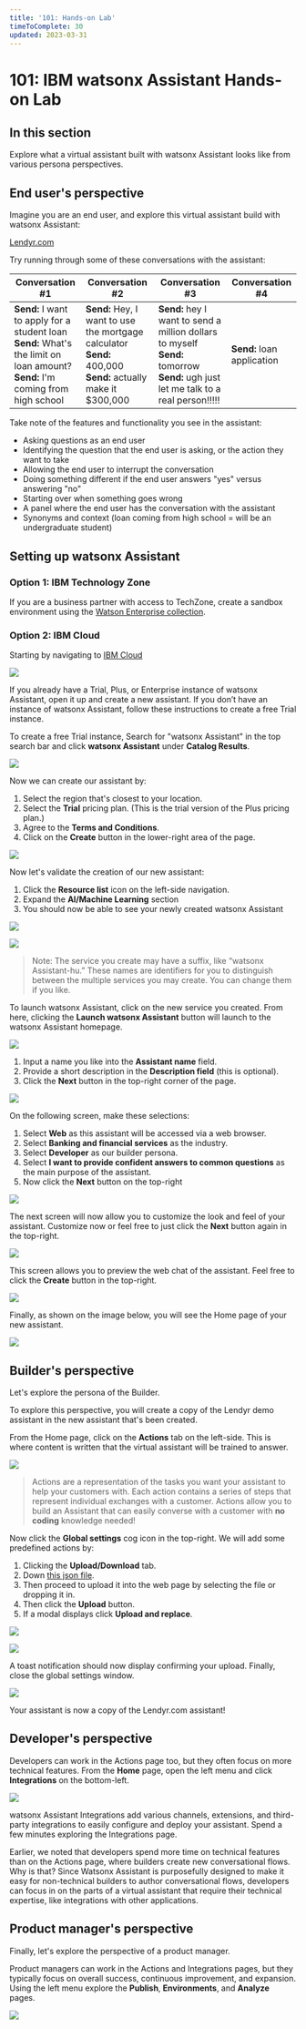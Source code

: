 ```yaml
---
title: '101: Hands-on Lab'
timeToComplete: 30
updated: 2023-03-31
---
```


# 101: IBM watsonx Assistant Hands-on Lab

## In this section

Explore what a virtual assistant built with watsonx Assistant looks like from various persona
perspectives.

## End user's perspective

Imagine you are an end user, and explore this virtual assistant build with watsonx Assistant:

[Lendyr.com](http://lendyr.com/)

Try running through some of these conversations with the assistant:

| Conversation #1                                                                                                                       | Conversation #2                                                                                                    | Conversation #3                                                                                                                          | Conversation #4            |
| ------------------------------------------------------------------------------------------------------------------------------------- | ------------------------------------------------------------------------------------------------------------------ | ---------------------------------------------------------------------------------------------------------------------------------------- | -------------------------- |
| **Send:** I want to apply for a student loan<br/>**Send:** What's the limit on loan amount?<br/>**Send:** I'm coming from high school | **Send:** Hey, I want to use the mortgage calculator<br/>**Send:** 400,000<br/>**Send:** actually make it $300,000 | **Send:** hey I want to send a million dollars to myself<br/>**Send:** tomorrow<br/>**Send:** ugh just let me talk to a real person!!!!! | **Send:** loan application |

Take note of the features and functionality you see in the assistant:

- Asking questions as an end user
- Identifying the question that the end user is asking, or the action they want to take
- Allowing the end user to interrupt the conversation
- Doing something different if the end user answers "yes" versus answering "no"
- Starting over when something goes wrong
- A panel where the end user has the conversation with the assistant
- Synonyms and context (loan coming from high school = will be an undergraduate
  student)

## Setting up watsonx Assistant

### Option 1: IBM Technology Zone

If you are a business partner with access to TechZone, create a sandbox environment using the [Watson Enterprise collection](https://techzone.ibm.com/collection/watson-enterprise).

### Option 2: IBM Cloud

Starting by navigating to [IBM Cloud](https://cloud.ibm.com)

![](./images/101/image-003.png)

If you already have a Trial, Plus, or Enterprise instance of watsonx Assistant, open it up and
create a new assistant. If you don’t have an instance of watsonx Assistant, follow these
instructions to create a free Trial instance.

To create a free Trial instance, Search for "watsonx Assistant" in the top search bar and click
**watsonx Assistant** under **Catalog Results**.

![](./images/101/image-004.jpg)

Now we can create our assistant by:

1. Select the region that's closest to your location.
2. Select the **Trial** pricing plan. (This is the trial version of the Plus pricing plan.)
3. Agree to the **Terms and Conditions**.
4. Click on the **Create** button in the lower-right area of the page.

![](./images/101/image-005.jpg)

Now let's validate the creation of our new assistant:

1. Click the **Resource list** icon on the left-side navigation.
2. Expand the **AI/Machine Learning** section
3. You should now be able to see your newly created watsonx Assistant

![](./images/101/image-006.jpg)

![](./images/101/image-007.png)

> Note: The service you create may have a suffix, like “watsonx Assistant-hu.” These names are
> identifiers for you to distinguish between the multiple services you may create. You can change
> them if you like.

To launch watsonx Assistant, click on the new service you created. From here, clicking the **Launch watsonx Assistant** button will launch to the watsonx Assistant homepage.

![](./images/101/image-008.jpg)

1. Input a name you like into the **Assistant name** field.
2. Provide a short description in the **Description field** (this is optional).
3. Click the **Next** button in the top-right corner of the page.

![](./images/101/image-010.jpg)

On the following screen, make these selections:

1. Select **Web** as this assistant will be accessed via a web browser.
2. Select **Banking and financial services** as the industry.
3. Select **Developer** as our builder persona.
4. Select **I want to provide confident answers to common questions** as the main purpose of the assistant.
5. Now click the **Next** button on the top-right

![](./images/101/image-013.jpg)

The next screen will now allow you to customize the look and feel of your assistant. Customize now or feel free to just click the **Next** button again in the top-right.

![](./images/101/image-014.jpg)

This screen allows you to preview the web chat of the assistant. Feel free to click the **Create** button in the top-right.

![](./images/101/image-015.jpg)

Finally, as shown on the image below, you will see the Home page of your new assistant.

![](./images/101/image-016.png)

## Builder's perspective

Let's explore the persona of the Builder.

To explore this perspective, you will create a copy of the Lendyr demo assistant in the new assistant that's been created.

From the Home page, click on the **Actions** tab on the left-side. This is where content is written that the virtual assistant will be trained to answer.

![](./images/101/image-018.jpg)

> Actions are a representation of the tasks you want your assistant to help your customers with.
> Each action contains a series of steps that represent individual exchanges with a customer.
> Actions allow you to build an Assistant that can easily converse with a customer with **no
> coding** knowledge needed!

Now click the **Global settings** cog icon in the top-right. We will add some predefined actions by:

1. Clicking the **Upload/Download** tab.
2. Down [this json file](https://raw.githubusercontent.com/CloudPak-Outcomes/Watson-Asst-Lab/main/action-skills/LendyrActions_v17_Live_lastchecked03Jan2023.json).
3. Then proceed to upload it into the web page by selecting the file or dropping it in.
4. Then click the **Upload** button.
5. If a modal displays click **Upload and replace**.

![](./images/101/image-021.png)

![](./images/101/image-022.png)

A toast notification should now display confirming your upload. Finally, close the global settings window.

![](./images/101/image-023.jpg)

Your assistant is now a copy of the Lendyr.com assistant!

## Developer's perspective

Developers can work in the Actions page too, but they often focus on more technical features. From the **Home** page, open the left menu and click **Integrations** on the bottom-left.

![](./images/101/image-026.jpg)

watsonx Assistant Integrations add various channels, extensions, and third-party integrations to easily configure and deploy your assistant. Spend a few minutes exploring the Integrations page.

Earlier, we noted that developers spend more time on technical features than on the Actions page, where builders create new conversational flows. Why is that? Since Watsonx Assistant is purposefully designed to make it easy for non-technical builders to author conversational flows, developers can focus in on the parts of a virtual assistant that require their technical expertise, like integrations with other applications.

## Product manager's perspective

Finally, let's explore the perspective of a product manager.

Product managers can work in the Actions and Integrations pages, but they typically focus on overall success, continuous improvement, and expansion. Using the left menu explore the **Publish**, **Environments**, and **Analyze** pages.

![](./images/101/image-028.jpg)

